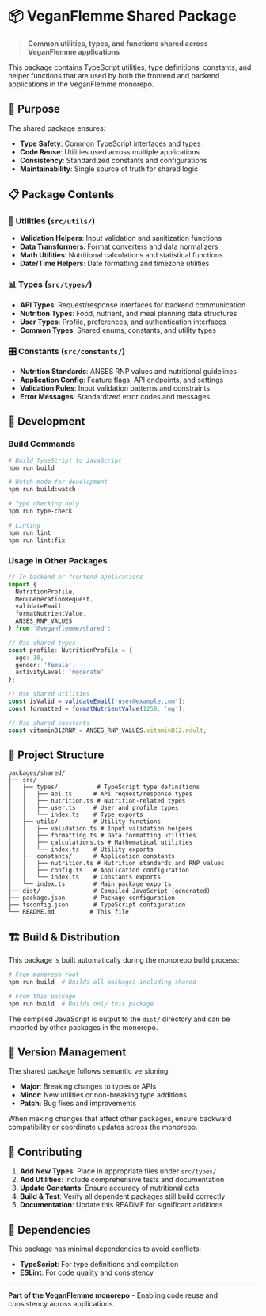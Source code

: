 # 📦 VeganFlemme Shared Package

> **Common utilities, types, and functions shared across VeganFlemme applications**

This package contains TypeScript utilities, type definitions, constants, and helper functions that are used by both the frontend and backend applications in the VeganFlemme monorepo.

## 🎯 **Purpose**

The shared package ensures:
- **Type Safety**: Common TypeScript interfaces and types
- **Code Reuse**: Utilities used across multiple applications  
- **Consistency**: Standardized constants and configurations
- **Maintainability**: Single source of truth for shared logic

## 📋 **Package Contents**

### 🔧 **Utilities** (`src/utils/`)
- **Validation Helpers**: Input validation and sanitization functions
- **Data Transformers**: Format converters and data normalizers
- **Math Utilities**: Nutritional calculations and statistical functions
- **Date/Time Helpers**: Date formatting and timezone utilities

### 📊 **Types** (`src/types/`)
- **API Types**: Request/response interfaces for backend communication
- **Nutrition Types**: Food, nutrient, and meal planning data structures
- **User Types**: Profile, preferences, and authentication interfaces
- **Common Types**: Shared enums, constants, and utility types

### 🎛️ **Constants** (`src/constants/`)
- **Nutrition Standards**: ANSES RNP values and nutritional guidelines
- **Application Config**: Feature flags, API endpoints, and settings
- **Validation Rules**: Input validation patterns and constraints
- **Error Messages**: Standardized error codes and messages

## 🔨 **Development**

### Build Commands
```bash
# Build TypeScript to JavaScript
npm run build

# Watch mode for development
npm run build:watch

# Type checking only
npm run type-check

# Linting
npm run lint
npm run lint:fix
```

### Usage in Other Packages

```typescript
// In backend or frontend applications
import { 
  NutritionProfile, 
  MenuGenerationRequest,
  validateEmail,
  formatNutrientValue,
  ANSES_RNP_VALUES 
} from '@veganflemme/shared';

// Use shared types
const profile: NutritionProfile = {
  age: 30,
  gender: 'female',
  activityLevel: 'moderate'
};

// Use shared utilities
const isValid = validateEmail('user@example.com');
const formatted = formatNutrientValue(1250, 'mg');

// Use shared constants
const vitaminB12RNP = ANSES_RNP_VALUES.vitaminB12.adult;
```

## 📁 **Project Structure**

```
packages/shared/
├── src/
│   ├── types/           # TypeScript type definitions
│   │   ├── api.ts      # API request/response types
│   │   ├── nutrition.ts # Nutrition-related types
│   │   ├── user.ts     # User and profile types
│   │   └── index.ts    # Type exports
│   ├── utils/          # Utility functions
│   │   ├── validation.ts # Input validation helpers
│   │   ├── formatting.ts # Data formatting utilities
│   │   ├── calculations.ts # Mathematical utilities
│   │   └── index.ts    # Utility exports
│   ├── constants/      # Application constants
│   │   ├── nutrition.ts # Nutrition standards and RNP values
│   │   ├── config.ts   # Application configuration
│   │   └── index.ts    # Constants exports
│   └── index.ts        # Main package exports
├── dist/               # Compiled JavaScript (generated)
├── package.json        # Package configuration
├── tsconfig.json       # TypeScript configuration
└── README.md          # This file
```

## 🏗️ **Build & Distribution**

This package is built automatically during the monorepo build process:

```bash
# From monorepo root
npm run build  # Builds all packages including shared

# From this package
npm run build  # Builds only this package
```

The compiled JavaScript is output to the `dist/` directory and can be imported by other packages in the monorepo.

## 🔄 **Version Management**

The shared package follows semantic versioning:
- **Major**: Breaking changes to types or APIs
- **Minor**: New utilities or non-breaking type additions  
- **Patch**: Bug fixes and improvements

When making changes that affect other packages, ensure backward compatibility or coordinate updates across the monorepo.

## 🤝 **Contributing**

1. **Add New Types**: Place in appropriate files under `src/types/`
2. **Add Utilities**: Include comprehensive tests and documentation
3. **Update Constants**: Ensure accuracy of nutritional data
4. **Build & Test**: Verify all dependent packages still build correctly
5. **Documentation**: Update this README for significant additions

## 📄 **Dependencies**

This package has minimal dependencies to avoid conflicts:
- **TypeScript**: For type definitions and compilation
- **ESLint**: For code quality and consistency

---

**Part of the VeganFlemme monorepo** - Enabling code reuse and consistency across applications.